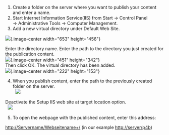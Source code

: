 1. Create a folder on the server where you want to publish your content
and enter a name.  
2. Start Internet Information Service(IIS) from Start → Control Panel
→ Administrative Tools → Computer Management.  
3. Add a new virtual directory under Default Web Site.  
  
![](//images.ctfassets.net/utx1h0gfm1om/4lLj1U8wycii6KUyegisCO/f8c7152ea09b1b39401a1569dbb3d8bd/328336.png){.image-center width="653"
height="456"}  
  
Enter the directory name. Enter the path to the directory you just
created for the publication content.  
![](//images.ctfassets.net/utx1h0gfm1om/6uDYomejRKWocM4a8EGig2/48f79764d6186193f0ee692486781514/328335.png){.image-center width="451"
height="342"}  
Then click OK. The virtual directory has been added.  
![](//images.ctfassets.net/utx1h0gfm1om/4on3VHOFNYWiw8AgC8wWiy/82396fcae2fd33b1be84c7513845d06a/328334.png){.image-center width="222"
height="153"}  
  
4. When you publish content, enter the path to the previously created
folder on the server.  
  ![](//images.ctfassets.net/utx1h0gfm1om/4krKA6HtZYW0KcwIMcgEmG/07b38c45c8c2f01c38abe4495af45f8c/328919.png)  
  
Deactivate the Setup IIS web site at target location option.  
  ![](//images.ctfassets.net/utx1h0gfm1om/1NaFLfACDSuG2AqauCKuSQ/2fe4cdb09d844677747c8c6fc28c04d5/328917.png)  
  
5. To open the webpage with the published content, enter this address:

<http://Servername/Webseitename+>[/](http://Servername/Webseitename/)
(in our example <http://server/p4b>)

 

